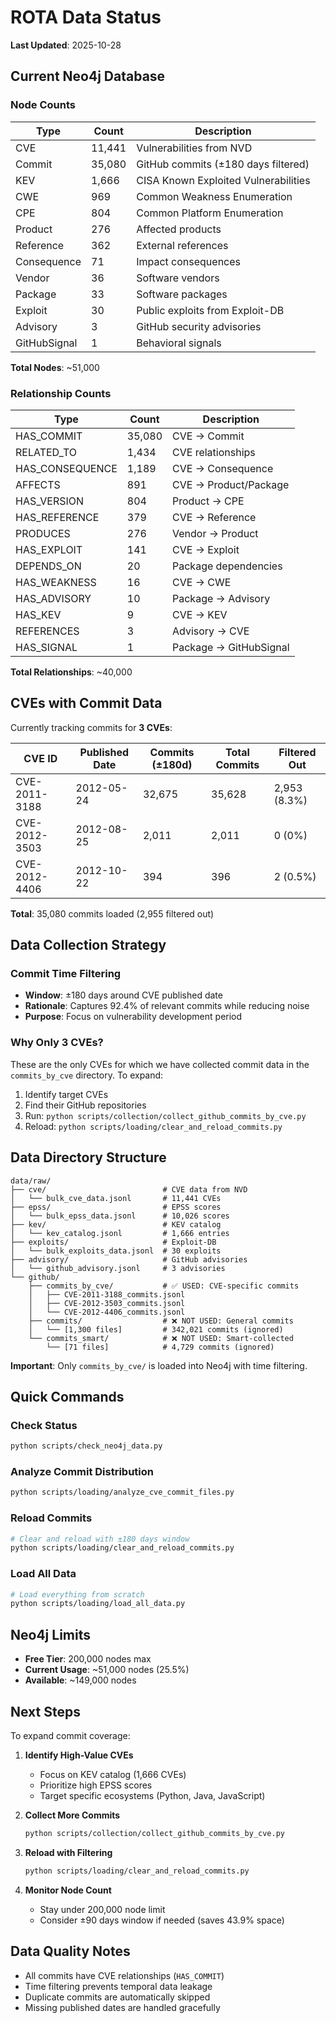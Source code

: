 # ROTA Data Status

**Last Updated**: 2025-10-28

## Current Neo4j Database

### Node Counts

| Type | Count | Description |
|------|-------|-------------|
| CVE | 11,441 | Vulnerabilities from NVD |
| Commit | 35,080 | GitHub commits (±180 days filtered) |
| KEV | 1,666 | CISA Known Exploited Vulnerabilities |
| CWE | 969 | Common Weakness Enumeration |
| CPE | 804 | Common Platform Enumeration |
| Product | 276 | Affected products |
| Reference | 362 | External references |
| Consequence | 71 | Impact consequences |
| Vendor | 36 | Software vendors |
| Package | 33 | Software packages |
| Exploit | 30 | Public exploits from Exploit-DB |
| Advisory | 3 | GitHub security advisories |
| GitHubSignal | 1 | Behavioral signals |

**Total Nodes**: ~51,000

### Relationship Counts

| Type | Count | Description |
|------|-------|-------------|
| HAS_COMMIT | 35,080 | CVE → Commit |
| RELATED_TO | 1,434 | CVE relationships |
| HAS_CONSEQUENCE | 1,189 | CVE → Consequence |
| AFFECTS | 891 | CVE → Product/Package |
| HAS_VERSION | 804 | Product → CPE |
| HAS_REFERENCE | 379 | CVE → Reference |
| PRODUCES | 276 | Vendor → Product |
| HAS_EXPLOIT | 141 | CVE → Exploit |
| DEPENDS_ON | 20 | Package dependencies |
| HAS_WEAKNESS | 16 | CVE → CWE |
| HAS_ADVISORY | 10 | Package → Advisory |
| HAS_KEV | 9 | CVE → KEV |
| REFERENCES | 3 | Advisory → CVE |
| HAS_SIGNAL | 1 | Package → GitHubSignal |

**Total Relationships**: ~40,000

## CVEs with Commit Data

Currently tracking commits for **3 CVEs**:

| CVE ID | Published Date | Commits (±180d) | Total Commits | Filtered Out |
|--------|----------------|-----------------|---------------|--------------|
| CVE-2011-3188 | 2012-05-24 | 32,675 | 35,628 | 2,953 (8.3%) |
| CVE-2012-3503 | 2012-08-25 | 2,011 | 2,011 | 0 (0%) |
| CVE-2012-4406 | 2012-10-22 | 394 | 396 | 2 (0.5%) |

**Total**: 35,080 commits loaded (2,955 filtered out)

## Data Collection Strategy

### Commit Time Filtering

- **Window**: ±180 days around CVE published date
- **Rationale**: Captures 92.4% of relevant commits while reducing noise
- **Purpose**: Focus on vulnerability development period

### Why Only 3 CVEs?

These are the only CVEs for which we have collected commit data in the `commits_by_cve` directory. To expand:

1. Identify target CVEs
2. Find their GitHub repositories
3. Run: `python scripts/collection/collect_github_commits_by_cve.py`
4. Reload: `python scripts/loading/clear_and_reload_commits.py`

## Data Directory Structure

```
data/raw/
├── cve/                          # CVE data from NVD
│   └── bulk_cve_data.jsonl       # 11,441 CVEs
├── epss/                         # EPSS scores
│   └── bulk_epss_data.jsonl      # 10,026 scores
├── kev/                          # KEV catalog
│   └── kev_catalog.jsonl         # 1,666 entries
├── exploits/                     # Exploit-DB
│   └── bulk_exploits_data.jsonl  # 30 exploits
├── advisory/                     # GitHub advisories
│   └── github_advisory.jsonl     # 3 advisories
└── github/
    ├── commits_by_cve/           # ✅ USED: CVE-specific commits
    │   ├── CVE-2011-3188_commits.jsonl
    │   ├── CVE-2012-3503_commits.jsonl
    │   └── CVE-2012-4406_commits.jsonl
    ├── commits/                  # ❌ NOT USED: General commits
    │   └── [1,300 files]         # 342,021 commits (ignored)
    └── commits_smart/            # ❌ NOT USED: Smart-collected
        └── [71 files]            # 4,729 commits (ignored)
```

**Important**: Only `commits_by_cve/` is loaded into Neo4j with time filtering.

## Quick Commands

### Check Status
```bash
python scripts/check_neo4j_data.py
```

### Analyze Commit Distribution
```bash
python scripts/loading/analyze_cve_commit_files.py
```

### Reload Commits
```bash
# Clear and reload with ±180 days window
python scripts/loading/clear_and_reload_commits.py
```

### Load All Data
```bash
# Load everything from scratch
python scripts/loading/load_all_data.py
```

## Neo4j Limits

- **Free Tier**: 200,000 nodes max
- **Current Usage**: ~51,000 nodes (25.5%)
- **Available**: ~149,000 nodes

## Next Steps

To expand commit coverage:

1. **Identify High-Value CVEs**
   - Focus on KEV catalog (1,666 CVEs)
   - Prioritize high EPSS scores
   - Target specific ecosystems (Python, Java, JavaScript)

2. **Collect More Commits**
   ```bash
   python scripts/collection/collect_github_commits_by_cve.py
   ```

3. **Reload with Filtering**
   ```bash
   python scripts/loading/clear_and_reload_commits.py
   ```

4. **Monitor Node Count**
   - Stay under 200,000 node limit
   - Consider ±90 days window if needed (saves 43.9% space)

## Data Quality Notes

- All commits have CVE relationships (`HAS_COMMIT`)
- Time filtering prevents temporal data leakage
- Duplicate commits are automatically skipped
- Missing published dates are handled gracefully
